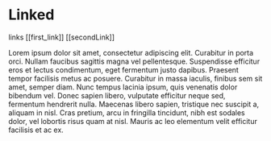 # Linked
links [[first_link]] [[secondLink]]

Lorem ipsum dolor sit amet, consectetur adipiscing elit. Curabitur in porta orci. 
Nullam faucibus sagittis magna vel pellentesque. Suspendisse efficitur eros et 
lectus condimentum, eget fermentum justo dapibus. Praesent tempor facilisis metus 
ac posuere. Curabitur in massa iaculis, finibus sem sit amet, semper diam. Nunc 
tempus lacinia ipsum, quis venenatis dolor bibendum vel. Donec sapien libero, 
vulputate efficitur neque sed, fermentum hendrerit nulla. Maecenas libero sapien, 
tristique nec suscipit a, aliquam in nisl. Cras pretium, arcu in fringilla tincidunt, 
nibh est sodales dolor, vel lobortis risus quam at nisl. Mauris ac leo elementum 
velit efficitur facilisis et ac ex.